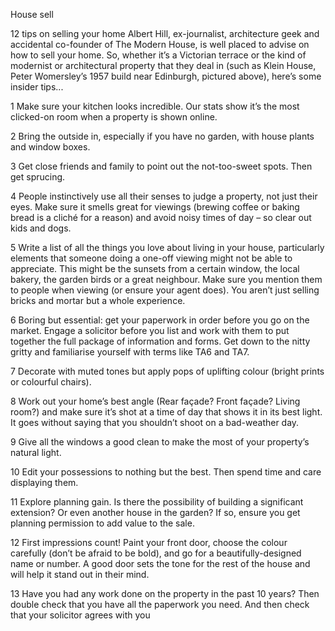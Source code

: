 House sell

12 tips on selling your home
Albert Hill, ex-journalist, architecture geek and accidental co-founder of The Modern House, is well placed to advise on how to sell your home. So, whether it’s a Victorian terrace or the kind of modernist or architectural property that they deal in (such as Klein House, Peter Womersley’s 1957 build near Edinburgh, pictured above), here’s some insider tips...

1 Make sure your kitchen looks incredible. Our stats show it’s the most clicked-on room when a property is shown online.

2 Bring the outside in, especially if you have no garden, with house plants and window boxes.

3 Get close friends and family to point out the not-too-sweet spots. Then get sprucing.

4 People instinctively use all their senses to judge a property, not just their eyes. Make sure it smells great for viewings (brewing coffee or baking bread is a cliché for a reason) and avoid noisy times of day – so clear out kids and dogs.

5 Write a list of all the things you love about living in your house, particularly elements that someone doing a one-off viewing might not be able to appreciate. This might be the sunsets from a certain window, the local bakery, the garden birds or a great neighbour. Make sure you mention them to people when viewing (or ensure your agent does). You aren’t just selling bricks and mortar but a whole experience.

6 Boring but essential: get your paperwork in order before you go on the market. Engage a solicitor before you list and work with them to put together the full package of information and forms. Get down to the nitty gritty and familiarise yourself with terms like TA6 and TA7.

7 Decorate with muted tones but apply pops of uplifting colour (bright prints or colourful chairs).

8 Work out your home’s best angle (Rear façade? Front façade? Living room?) and make sure it’s shot at a time of day that shows it in its best light. It goes without saying that you shouldn’t shoot on a bad-weather day.

9 Give all the windows a good clean to make the most of your property’s natural light.

10 Edit your possessions to nothing but the best. Then spend time and care displaying them.

11 Explore planning gain. Is there the possibility of building a significant extension? Or even another house in the garden? If so, ensure you get planning permission to add value to the sale.

12 First impressions count! Paint your front door, choose the colour carefully (don’t be afraid to be bold), and go for a beautifully-designed name or number. A good door sets the tone for the rest of the house and will help it stand out in their mind.

13 Have you had any work done on the property in the past 10 years? Then double check that you have all the paperwork you need. And then check that your solicitor agrees with you